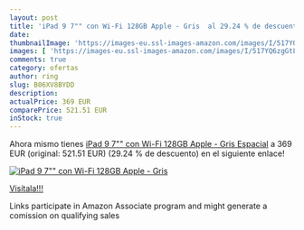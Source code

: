 ```yaml
---
layout: post
title: 'iPad 9 7"" con Wi-Fi 128GB Apple - Gris  al 29.24 % de descuento'
date: 
thumbnailImage: 'https://images-eu.ssl-images-amazon.com/images/I/517YQ6zgGtL._SL200_.jpg'
images: [ 'https://images-eu.ssl-images-amazon.com/images/I/517YQ6zgGtL._SL200_.jpg' ]
comments: true
category: ofertas
author: ring
slug: B06XV8BYDD
description:
actualPrice: 369 EUR
comparePrice: 521.51 EUR
inStock: true
---
```


Ahora mismo tienes [iPad 9 7"" con Wi-Fi 128GB Apple - Gris Espacial](https://www.amazon.es/dp/B06XV8BYDD/?tag=tolees-21) a 369 EUR (original: 521.51 EUR) (29.24 %  de descuento) en el siguiente enlace!

[![iPad 9 7"" con Wi-Fi 128GB Apple - Gris ](https://images-eu.ssl-images-amazon.com/images/I/517YQ6zgGtL._SL200_.jpg)](https://www.amazon.es/dp/B06XV8BYDD/?tag=tolees-21)

[Visítala!!!](https://www.amazon.es/dp/B06XV8BYDD/?tag=tolees-21)

Links participate in Amazon Associate program and might generate a comission on qualifying sales
